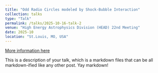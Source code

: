 ```yaml
---
title: "Odd Radio Circles modeled by Shock-Bubble Interaction"
collection: talks
type: "Talk"
permalink: /talks/2025-10-16-talk-2
venue: "High Energy Astrophysics Division (HEAD) 22nd Meeting"
date: 2025-10
location: "St.Louis, MO, USA"
---
```


[More information here](http://example2.com)

This is a description of your talk, which is a markdown files that can be all markdown-ified like any other post. Yay markdown!
